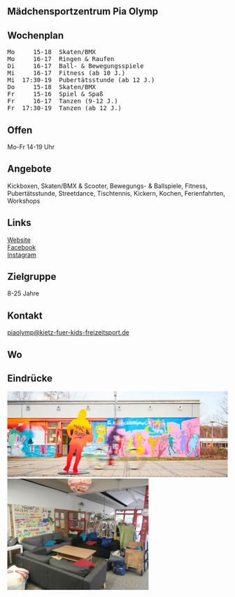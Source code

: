 ## Mädchensportzentrum Pia Olymp

## Wochenplan
<pre id="weeklyschedule">
Mo     15-18  Skaten/BMX
Mo     16-17  Ringen & Raufen
Di     16-17  Ball- & Bewegungsspiele
Mi     16-17  Fitness (ab 10 J.)
Mi  17:30-19  Pubertätsstunde (ab 12 J.)
Do     15-18  Skaten/BMX
Fr     15-16  Spiel & Spaß
Fr     16-17  Tanzen (9-12 J.)
Fr  17:30-19  Tanzen (ab 12 J.)
</pre>

## Offen
Mo-Fr 14-19 Uhr

## Angebote
<p id="activities">
Kickboxen, Skaten/BMX & Scooter, Bewegungs- & Ballspiele, Fitness, Pubertätsstunde, Streetdance, Tischtennis, Kickern, Kochen, Ferienfahrten, Workshops
</p>

## Links
<a target="_blank" href="http://piaolymp.kietz-fuer-kids-freizeitsport.de">Website</a><br>
<a target="_blank" href="https://www.facebook.com/pia.olymp">Facebook</a><br>
<a target="_blank" href="https://www.instagram.com/piaolymp/">Instagram</a>

## Zielgruppe
8-25 Jahre

## Kontakt
[piaolymp@kietz-fuer-kids-freizeitsport.de](mailto:piaolymp@kietz-fuer-kids-freizeitsport.de)

## Wo
<div id="gmap"></div>
<script>window.onload = showMap('Am Berl 25, 13051 Berlin', 0, 'gmap_mini')</script>

## Eindrücke
<div class="mediacontainer">
  <img src="images/Pia/1.jpg" />
  <img src="images/Pia/2.png" />
</div>
